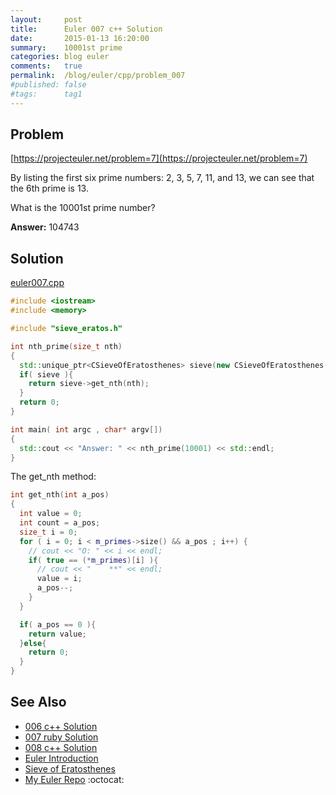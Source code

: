 ```yaml
---
layout:     post
title:      Euler 007 c++ Solution
date:       2015-01-13 16:20:00
summary:    10001st prime
categories: blog euler
comments:   true
permalink:  /blog/euler/cpp/problem_007
#published: false
#tags:      tag1
---
```


## Problem

[https://projecteuler.net/problem=7](https://projecteuler.net/problem=7)

By listing the first six prime numbers: 2, 3, 5, 7, 11, and 13,
we can see that the 6th prime is 13.

What is the 10001st prime number?

**Answer:** 104743

## Solution

[euler007.cpp](https://github.com/tvarley/euler/blob/master/cpp/src/euler007.cpp)

``` cpp
#include <iostream>
#include <memory>

#include "sieve_eratos.h"

int nth_prime(size_t nth)
{
  std::unique_ptr<CSieveOfEratosthenes> sieve(new CSieveOfEratosthenes(110000));
  if( sieve ){
    return sieve->get_nth(nth);
  }
  return 0;
}

int main( int argc , char* argv[])
{
  std::cout << "Answer: " << nth_prime(10001) << std::endl;
}
```

The get_nth method:

``` cpp
int get_nth(int a_pos)
{
  int value = 0;
  int count = a_pos;
  size_t i = 0;
  for ( i = 0; i < m_primes->size() && a_pos ; i++) {
    // cout << "O: " << i << endl;
    if( true == (*m_primes)[i] ){
      // cout << "    **" << endl;
      value = i;
      a_pos--;
    }
  }

  if( a_pos == 0 ){
    return value;
  }else{
    return 0;
  }
}
```

## See Also
* [006 c++ Solution]({{site.baseurl}}/blog/euler/cpp/problem_006)
* [007 ruby Solution]({{site.baseurl}}/blog/euler/ruby/problem_007)
* [008 c++ Solution]({{site.baseurl}}/blog/euler/cpp/problem_008)
* [Euler Introduction]({{site.baseurl}}/blog/euler/introduction)
* [Sieve of Eratosthenes]({{site.baseurl}}/blog/euler/cpp/sieve_eratosthenes)
* [My Euler Repo](https://github.com/tvarley/euler) :octocat:
